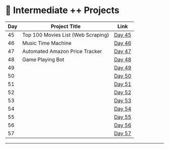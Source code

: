 # 📅 Intermediate ++ Projects

| Day | Project Title                       | Link                      |
|-----|-------------------------------------|---------------------------|
| 45  | Top 100 Movies List (Web Scraping)  | [Day 45](d45/README.md)   |
| 46  | Music Time Machine                  | [Day 46](d46/README.md)   |
| 47  | Automated Amazon Price Tracker      | [Day 47](d47/README.md)   |
| 48  | Game Playing Bot                    | [Day 48](d48/README.md)   |
| 49  |                                     | [Day 49](d49/README.md)   |
| 50  |                                     | [Day 50](d50/README.md)   |
| 51  |                                     | [Day 51](d51/README.md)   |
| 52  |                                     | [Day 52](d52/README.md)   |
| 53  |                                     | [Day 53](d53/README.md)   |
| 54  |                                     | [Day 54](d54/README.md)   |
| 55  |                                     | [Day 55](d55/README.md)   |
| 56  |                                     | [Day 56](d56/README.md)   |
| 57  |                                     | [Day 57](d57/README.md)   |



    


---